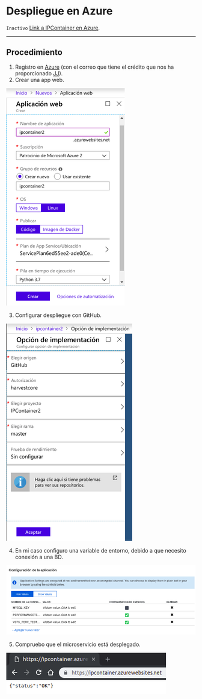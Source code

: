 # Despliegue en Azure

`Inactivo` [Link a IPContainer en Azure](https://ipcontainer.azurewebsites.net/).

------

## Procedimiento

1. Registro en [Azure](https://azure.microsoft.com/es-es/) (con el correo que tiene el crédito que nos ha proporcionado [JJ](https://github.com/jj)).
2. Crear una app web.

![createapp](img/createappazure.png)

3. Configurar despliegue con GitHub.

![configgithubazure](img/configgithubazure.png)

4. En mi caso configuro una variable de entorno, debido a que necesito conexión a una BD.

![envvarazure](img/envazure.png)

5. Compruebo que el microservicio está desplegado.

![worksazure](img/worksazure.png)